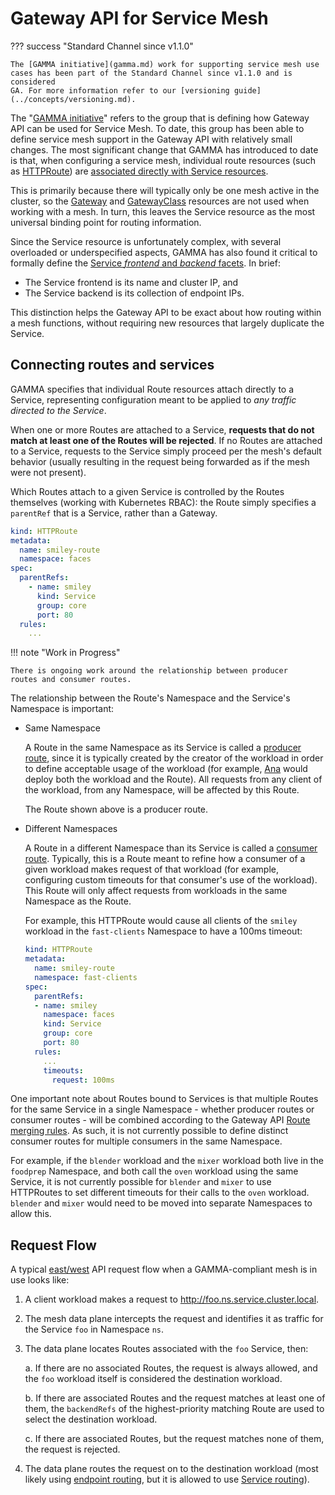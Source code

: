 
# Gateway API for Service Mesh

??? success "Standard Channel since v1.1.0"

    The [GAMMA initiative](gamma.md) work for supporting service mesh use
    cases has been part of the Standard Channel since v1.1.0 and is considered
    GA. For more information refer to our [versioning guide](../concepts/versioning.md).

The "[GAMMA initiative](gamma.md)" refers to the group that is defining how
Gateway API can be used for Service Mesh. To date, this group has been able to
define service mesh support in the Gateway API with relatively small changes.
The most significant change that GAMMA has introduced to date is that, when
configuring a service mesh, individual route resources (such as [HTTPRoute]) are
[associated directly with Service resources](#gateway-api-for-mesh).

This is primarily because there will typically only be one mesh active in the
cluster, so the [Gateway] and [GatewayClass] resources are not used when
working with a mesh. In turn, this leaves the Service resource as the most
universal binding point for routing information.

Since the Service resource is unfortunately complex, with several overloaded
or underspecified aspects, GAMMA has also found it critical to formally define
the [Service _frontend_ and _backend_ facets][service-facets]. In brief:

- The Service frontend is its name and cluster IP, and
- The Service backend is its collection of endpoint IPs.

This distinction helps the Gateway API to be exact about how routing within a
mesh functions, without requiring new resources that largely duplicate the
Service.

[GatewayClass]: ../api-types/gatewayclass.md
[Gateway]: ../api-types/gateway.md
[HTTPRoute]: ../api-types/httproute.md
[TCPRoute]: ../concepts/api-overview.md#tcproute-and-udproute
[Service]: https://kubernetes.io/docs/concepts/services-networking/service/
[service-mesh]:gamma-glossary.md#service-mesh
[service-facets]:/concepts/service-facets

## Connecting routes and services <a name="gateway-api-for-mesh">

GAMMA specifies that individual Route resources attach directly to a Service,
representing configuration meant to be applied to _any traffic directed to the
Service_.

When one or more Routes are attached to a Service, **requests that do not match
at least one of the Routes will be rejected**. If no Routes are attached to a
Service, requests to the Service simply proceed per the mesh's default behavior
(usually resulting in the request being forwarded as if the mesh were not
present).

Which Routes attach to a given Service is controlled by the Routes themselves
(working with Kubernetes RBAC): the Route simply specifies a `parentRef` that is
a Service, rather than a Gateway.

```yaml
kind: HTTPRoute
metadata:
  name: smiley-route
  namespace: faces
spec:
  parentRefs:
    - name: smiley
      kind: Service
      group: core
      port: 80
  rules:
    ...
```

!!! note "Work in Progress"

    There is ongoing work around the relationship between producer
    routes and consumer routes.

The relationship between the Route's Namespace and the Service's Namespace is
important:

- Same Namespace <a name="producer-routes"></a>

    A Route in the same Namespace as its Service is called a [producer route],
    since it is typically created by the creator of the workload in order to
    define acceptable usage of the workload (for example, [Ana] would deploy
    both the workload and the Route). All requests from any client of the
    workload, from any Namespace, will be affected by this Route.

    The Route shown above is a producer route.

- Different Namespaces <a name="consumer-routes"></a>

    A Route in a different Namespace than its Service is called a [consumer
    route]. Typically, this is a Route meant to refine how a consumer of a given
    workload makes request of that workload (for example, configuring custom
    timeouts for that consumer's use of the workload). This Route will only
    affect requests from workloads in the same Namespace as the Route.

    For example, this HTTPRoute would cause all clients of the `smiley` workload
    in the `fast-clients` Namespace to have a 100ms timeout:

    ```yaml
    kind: HTTPRoute
    metadata:
      name: smiley-route
      namespace: fast-clients
    spec:
      parentRefs:
      - name: smiley
        namespace: faces
        kind: Service
        group: core
        port: 80
      rules:
        ...
        timeouts:
          request: 100ms
    ```

One important note about Routes bound to Services is that multiple Routes for
the same Service in a single Namespace - whether producer routes or consumer
routes - will be combined according to the Gateway API [Route merging rules]. As
such, it is not currently possible to define distinct consumer routes for
multiple consumers in the same Namespace.

For example, if the `blender` workload and the `mixer` workload both live in the
`foodprep` Namespace, and both call the `oven` workload using the same Service,
it is not currently possible for `blender` and `mixer` to use HTTPRoutes to set
different timeouts for their calls to the `oven` workload. `blender` and `mixer`
would need to be moved into separate Namespaces to allow this.

[Ana]:../concepts/roles-and-personas.md#ana
[producer route]:gamma-glossary.md#producer-route
[consumer route]:gamma-glossary.md#consumer-route
[service mesh]:gamma-glossary.md#service-mesh
[Route merging rules]:../api-types/httproute.md#merging

## Request Flow

A typical [east/west] API request flow when a GAMMA-compliant mesh is in use
looks like:

1. A client workload makes a request to <http://foo.ns.service.cluster.local>.
2. The mesh data plane intercepts the request and identifies it as traffic for
   the Service `foo` in Namespace `ns`.
3. The data plane locates Routes associated with the `foo` Service, then:

    a. If there are no associated Routes, the request is always allowed, and the
       `foo` workload itself is considered the destination workload.

    b. If there are associated Routes and the request matches at least one of
       them, the `backendRefs` of the highest-priority matching Route are used
       to select the destination workload.

    c. If there are associated Routes, but the request matches none of them, the
       request is rejected.

6. The data plane routes the request on to the destination workload (most likely
   using [endpoint routing], but it is allowed to use [Service routing]).

[east/west]:gamma-glossary.md#eastwest-traffic
[endpoint routing]:gamma-glossary.md#endpoint-routing
[Service routing]:gamma-glossary.md#service-routing

